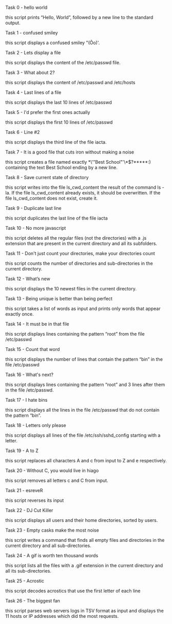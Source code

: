 Task 0 - hello world

this script prints “Hello, World”, followed by a new line to the standard output.

Task 1 - confused smiley

this script displays a confused smiley "(Ôo)'.

Task 2 - Lets display a file

this script displays the content of the /etc/passwd file.

Task 3 - What about 2?

this script displays the content of /etc/passwd and /etc/hosts

Task 4 - Last lines of a file

this script displays the last 10 lines of /etc/passwd

Task 5 - I'd prefer the first ones actually

this script displays the first 10 lines of /etc/passwd

Task 6 - Line #2

this script displays the third line of the file iacta.

Task 7 - It is a good file that cuts iron without making a noise

this script creates a file named exactly \*\\'"Best School"\'\\*$\?\*\*\*\*\*:) containing the text Best School ending by a new line.

Task 8 - Save current state of directory

this script writes into the file ls_cwd_content the result of the command ls -la. If the file ls_cwd_content already exists, it should be overwritten. If the file ls_cwd_content does not exist, create it.

Task 9 - Duplicate last line

this script duplicates the last line of the file iacta

Task 10 - No more javascript

this script  deletes all the regular files (not the directories) with a .js extension that are present in the current directory and all its subfolders.

Task 11 - Don't just count your directories, make your directories count

this script counts the number of directories and sub-directories in the current directory.

Task 12 - What’s new

this script displays the 10 newest files in the current directory.

Task 13 - Being unique is better than being perfect

this script takes a list of words as input and prints only words that appear exactly once.

Task 14 - It must be in that file

this script displays lines containing the pattern “root” from the file /etc/passwd

Task 15 - Count that word

this script displays the number of lines that contain the pattern “bin” in the file /etc/passwd

Task 16 - What's next?

this script displays  lines containing the pattern “root” and 3 lines after them in the file /etc/passwd.

Task 17 - I hate bins

this script displays all the lines in the file /etc/passwd that do not contain the pattern “bin”.

Task 18 - Letters only please

this script displays all lines of the file /etc/ssh/sshd_config starting with a letter.

Task 19 -  A to Z

this script replaces all characters A and c from input to Z and e respectively.

Task 20 - Without C, you would live in hiago

this script  removes all letters c and C from input.

Task 21 - esreveR

this script reverses its input

Task 22 - DJ Cut Killer

this script displays all users and their home directories, sorted by users.

Task 23 - Empty casks make the most noise

this script writes a command that finds all empty files and directories in the current directory and all sub-directories.

Task 24 - A gif is worth ten thousand words

this script  lists all the files with a .gif extension in the current directory and all its sub-directories.

Task 25 - Acrostic

this script decodes acrostics that use the first letter of each line

Task 26 - The biggest fan

this script parses web servers logs in TSV format as input and displays the 11 hosts or IP addresses which did the most requests.
